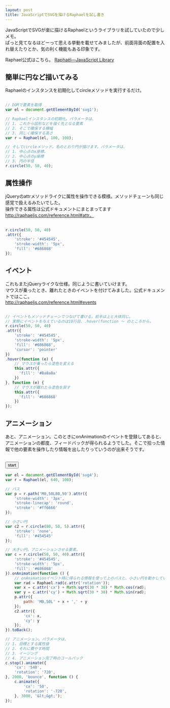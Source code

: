 ```yaml
---
layout: post
title: JavaScriptでSVGを描けるRaphaelを試し書き
---
```

<script src="/resources/post/2010-12-21-raphael-sample/raphael-min.js"></script>

JavaScriptでSVGが楽に描けるRaphaelというライブラリを試していたので少しメモ。  
ぱっと見てなるほどーって思える挙動を載せてみましたが、前面背面の配置を入れ替えたりとか、気の利く機能もある印象です。

Raphael公式はこちら。 [Raphaël—JavaScript Library](http://raphaeljs.com/index.html)

## 簡単に円など描いてみる

Raphaelのインスタンスを初期化してcircleメソッドを実行するだけ。

<div id="svg1" style="margin:30px 0 0;"></div>
<script>var el = document.getElementById('svg1');
	var r = Raphael(el, 100, 100);
	r.circle(50, 50, 40);
</script>

```javascript
// DOMで要素を取得
var el = document.getElementById('svg1');

// Raphaelインスタンスの初期化。パラメータは、
// 1. これから図形などを描く先となる要素
// 2. そこで確保する横幅
// 3. 同じく確保する高さ
var r = Raphael(el, 100, 100);

// そしてcircleメソッド。名のとおり円が描けます。パラメータは、
// 1. 中心点のx座標。
// 2. 中心点のy座標
// 3. 円の半径
r.circle(50, 50, 40);
```


## 属性操作

jQueryのattrメソッドライクに属性を操作できる模様。メソッドチェーンも同じ感覚で扱えるみたいでした。  
操作できる属性は公式ドキュメントにまとまってます  
<http://raphaeljs.com/reference.html#attr。>

<div id="svg2" style="margin:30px 0 0;"></div><script>var el = document.getElementById('svg2');
	var r = Raphael(el, 100, 100);
r.circle(50, 50, 40)
	.attr({
			'stroke': '#454545',
			'stroke-width': '5px',
			'fill': '#686868'
			});
</script>

```javascript
r.circle(50, 50, 40)
.attr({
	'stroke': '#454545',
	'stroke-width': '5px',
	'fill': '#686868'
});
```


## イベント

これもまたjQueryライクな仕様。同じように書いていけます。  
マウスが乗ったとき、離れたときのイベントを付けてみました。公式ドキュメントではここ。  
<http://raphaeljs.com/reference.html#events>

<div id="svg3" style="margin:30px 0 0;"></div><script>var el = document.getElementById('svg3');
	var r = Raphael(el, 100, 100);
r.circle(50, 50, 40)
	.attr({
			'stroke': '#454545',
			'stroke-width': '5px',
			'fill': '#686868',
			'cursor': 'pointer'
			})
.hover(function (e) {
		this.attr({
			'fill': '#8a8a8a'
			})
		}, function (e) {
		this.attr({
			'fill': '#686868'
			})
		});
</script>

```javascript
// イベントもメソッドチェーンでつなげて書ける。前半は上と大体同じ。
// 実際にイベントを与えているのは10行目、.hover(function ～ のところから。
r.circle(50, 50, 40)
.attr({
	'stroke': '#454545',
	'stroke-width': '5px',
	'fill': '#686868',
	'cursor': 'pointer'
})
.hover(function (e) {
	// マウスが乗ったら塗色を変える
	this.attr({
	  'fill': '#8a8a8a'
	})
}, function (e) {
	// マウスが離れたら塗色を戻す
	this.attr({
	  'fill': '#686868'
	})
});
```

## アニメーション

あと、アニメーション。このときにonAnimationのイベントを登録してあると、アニメーションの都度、フィードバックが得られるようでした。そこで拾った情報で他の要素を操作したり情報を出したりっていうのが出来そうです。

<div id="svg4" style="margin:30px 0 0;"></div><script>var el = document.getElementById('svg4');
	var r = Raphael(el, 640, 100);
	var p = r.path('M0,50L80,50').attr({
			'stroke-width': '3px',
			'stroke-linecap': 'round',
			'stroke': '#ff6666'
			});
var c2 = r.circle(80, 50, 5).attr({
		'stroke': 'none',
		'fill': '#454545'
		});
var c = r.circle(50, 50, 40).attr({
		'stroke': '#454545',
		'stroke-width': '5px',
		'fill': '#686868'
		}).onAnimation(function () {
			var rad = Raphael.rad(c.attr('rotation'));
			var x = c.attr('cx') + Math.sqrt(30 * 30) * Math.cos(rad);
			var y = c.attr('cy') + Math.sqrt(30 * 30) * Math.sin(rad);
			p.attr({
path: 'M0,50L' + x + ',' + y
});
			c2.attr({
				'cx': x,
				'cy': y
				});
			}).toBack();
</script><input type="button" value="start" onclick="
c.stop().animate({
'cx': '540',
'rotation': '540',
}, 2000, 'bounce', function () {
c.animate({
'cx': '50',
'rotation': '-540',
}, 3000, '&#038;lt&#038;gt');
});
">

```javascript
var el = document.getElementById('svg4');
var r = Raphael(el, 640, 100);

// パス
var p = r.path('M0,50L80,50').attr({
	'stroke-width': '3px',
	'stroke-linecap': 'round',
	'stroke': '#ff6666'
});

// 小さい円
var c2 = r.circle(80, 50, 5).attr({
	'stroke': 'none',
	'fill': '#454545'
});

// 大きい円。アニメーションさせる要素。
var c = r.circle(50, 50, 40).attr({
	'stroke': '#454545',
	'stroke-width': '5px',
	'fill': '#686868'
}).onAnimation(function () {
	// onAnimationイベント時に得られる情報を使って上のパスと、小さい円を動かしています。
	var rad = Raphael.rad(c.attr('rotation'));
	var x = c.attr('cx') + Math.sqrt(30 * 30) * Math.cos(rad);
	var y = c.attr('cy') + Math.sqrt(30 * 30) * Math.sin(rad);
	p.attr({
		path: 'M0,50L' + x + ',' + y
	});
	c2.attr({
		'cx': x,
		'cy': y
	});
}).toBack();

// アニメーション。パラメータは、
// 1. 目標とする属性値
// 2. それに費やす時間
// 3. イージング
// 4. アニメーション完了時のコールバック
c.stop().animate({
	'cx': '540',
	'rotation': '720',
}, 2000, 'bounce', function () {
	c.animate({
		'cx': '50',
		'rotation': '-720',
	}, 3000, '&lt;&gt;');
});
```
